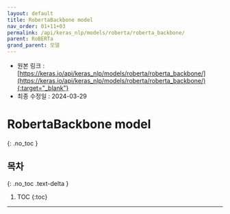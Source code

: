 ```yaml
---
layout: default
title: RobertaBackbone model
nav_order: 01+11+03
permalink: /api/keras_nlp/models/roberta/roberta_backbone/
parent: RoBERTa
grand_parent: 모델
---
```


* 원본 링크 : [https://keras.io/api/keras_nlp/models/roberta/roberta_backbone/](https://keras.io/api/keras_nlp/models/roberta/roberta_backbone/){:target="_blank"}
* 최종 수정일 : 2024-03-29

# RobertaBackbone model
{: .no_toc }

## 목차
{: .no_toc .text-delta }

1. TOC
{:toc}

---
